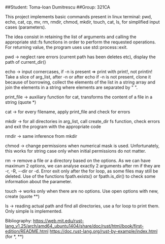 ##Student: Toma-Ioan Dumitrescu
##Group: 321CA

This project implements basic commands present in linux terminal: pwd, echo, cat, cp, mv, rm, rmdir,
chmod, mkdir, touch, cat, ls, for simplified input cases (parameters).

The idea consist in retaining the list of arguments and calling the appropriate std::fs functions in
order to perform the requested operations. For returning value, the program uses use std::process::exit.

pwd -> neglect rare errors (current path has been deletes etc), display the path of current_dir()

echo -> input cornercases, if -n is present => print with print!, not println!
		Take a slice of arg_list, after -n or after echo if -n is not present, clone it because of
borrowing, collect the elements of the list in a string array and join the elements in a string
where elements are separated by " ".

print_file -> auxiliary function for cat, transforms the content of a file in a string (quote *)

cat -> for every filename, apply print_file and check for errors

mkdir -> for all directories in arg_list, call create_dir fs function, check errors and exit the
		program with the appropriate code

rmdir -> same inference from mkdir

chmod -> change permissions when numerical mask is used. Unfortunately, this works for string case
only when initial permissions do not matter.

rm -> remove a file or a directory based on the options. As we can have maximum 2 options, we can
analyse exactly 2 arguments after rm if they are -r, -R, --dir or -d. Error exit only after the for
loop, as some files may still be deleted. Use of the functions fpath.exists() or fpath.is_dir() to
check some information about the parameter.

touch -> works only when there are no options. Use open options with new, create (quote **)

ls -> reading actual path and find all directories, use a for loop to print them. Only simple
ls implemented.

Bibliography:
https://web.mit.edu/rust-lang_v1.25/arch/amd64_ubuntu1404/share/doc/rust/html/book/first-edition/README.html
https://doc.rust-lang.org/rust-by-example/index.html (for *, **)
